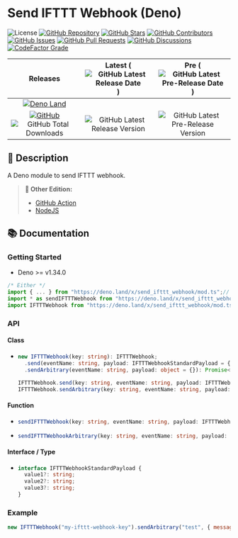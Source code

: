 # Send IFTTT Webhook (Deno)

![License](https://img.shields.io/static/v1?label=License&message=MIT&style=flat-square "License")
[![GitHub Repository](https://img.shields.io/badge/Repository-181717?logo=github&logoColor=ffffff&style=flat-square "GitHub Repository")](https://github.com/hugoalh-studio/send-ifttt-webhook-deno)
[![GitHub Stars](https://img.shields.io/github/stars/hugoalh-studio/send-ifttt-webhook-deno?label=Stars&logo=github&logoColor=ffffff&style=flat-square "GitHub Stars")](https://github.com/hugoalh-studio/send-ifttt-webhook-deno/stargazers)
[![GitHub Contributors](https://img.shields.io/github/contributors/hugoalh-studio/send-ifttt-webhook-deno?label=Contributors&logo=github&logoColor=ffffff&style=flat-square "GitHub Contributors")](https://github.com/hugoalh-studio/send-ifttt-webhook-deno/graphs/contributors)
[![GitHub Issues](https://img.shields.io/github/issues-raw/hugoalh-studio/send-ifttt-webhook-deno?label=Issues&logo=github&logoColor=ffffff&style=flat-square "GitHub Issues")](https://github.com/hugoalh-studio/send-ifttt-webhook-deno/issues)
[![GitHub Pull Requests](https://img.shields.io/github/issues-pr-raw/hugoalh-studio/send-ifttt-webhook-deno?label=Pull%20Requests&logo=github&logoColor=ffffff&style=flat-square "GitHub Pull Requests")](https://github.com/hugoalh-studio/send-ifttt-webhook-deno/pulls)
[![GitHub Discussions](https://img.shields.io/github/discussions/hugoalh-studio/send-ifttt-webhook-deno?label=Discussions&logo=github&logoColor=ffffff&style=flat-square "GitHub Discussions")](https://github.com/hugoalh-studio/send-ifttt-webhook-deno/discussions)
[![CodeFactor Grade](https://img.shields.io/codefactor/grade/github/hugoalh-studio/send-ifttt-webhook-deno?label=Grade&logo=codefactor&logoColor=ffffff&style=flat-square "CodeFactor Grade")](https://www.codefactor.io/repository/github/hugoalh-studio/send-ifttt-webhook-deno)

| **Releases** | **Latest** (![GitHub Latest Release Date](https://img.shields.io/github/release-date/hugoalh-studio/send-ifttt-webhook-deno?label=&style=flat-square "GitHub Latest Release Date")) | **Pre** (![GitHub Latest Pre-Release Date](https://img.shields.io/github/release-date-pre/hugoalh-studio/send-ifttt-webhook-deno?label=&style=flat-square "GitHub Latest Pre-Release Date")) |
|:-:|:-:|:-:|
| [![Deno Land](https://img.shields.io/badge/Deno%20Land-000000?logo=deno&logoColor=ffffff&style=flat-square "Deno Land")](https://deno.land/x/send_ifttt_webhook) |  |  |
| [![GitHub](https://img.shields.io/badge/GitHub-181717?logo=github&logoColor=ffffff&style=flat-square "GitHub")](https://github.com/hugoalh-studio/send-ifttt-webhook-deno/releases) ![GitHub Total Downloads](https://img.shields.io/github/downloads/hugoalh-studio/send-ifttt-webhook-deno/total?label=&style=flat-square "GitHub Total Downloads") | ![GitHub Latest Release Version](https://img.shields.io/github/release/hugoalh-studio/send-ifttt-webhook-deno?sort=semver&label=&style=flat-square "GitHub Latest Release Version") | ![GitHub Latest Pre-Release Version](https://img.shields.io/github/release/hugoalh-studio/send-ifttt-webhook-deno?include_prereleases&sort=semver&label=&style=flat-square "GitHub Latest Pre-Release Version") |

## 📝 Description

A Deno module to send IFTTT webhook.

> **🔗 Other Edition:**
>
> - [GitHub Action](https://github.com/hugoalh/send-ifttt-webhook-ghaction)
> - [NodeJS](https://github.com/hugoalh-studio/send-ifttt-webhook-nodejs)

## 📚 Documentation

### Getting Started

- Deno >= v1.34.0

```ts
/* Either */
import { ... } from "https://deno.land/x/send_ifttt_webhook/mod.ts";// Named Import
import * as sendIFTTTWebhook from "https://deno.land/x/send_ifttt_webhook/mod.ts";// Namespace Import
import IFTTTWebhook from "https://deno.land/x/send_ifttt_webhook/mod.ts";// Default Import (Class `IFTTTWebhook`)
```

### API

#### Class

- ```ts
  new IFTTTWebhook(key: string): IFTTTWebhook;
    .send(eventName: string, payload: IFTTTWebhookStandardPayload = {}): Promise<Response>;
    .sendArbitrary(eventName: string, payload: object = {}): Promise<Response>;

  IFTTTWebhook.send(key: string, eventName: string, payload: IFTTTWebhookStandardPayload = {}): Promise<Response>;
  IFTTTWebhook.sendArbitrary(key: string, eventName: string, payload: object = {}): Promise<Response>;
  ```

#### Function

- ```ts
  sendIFTTTWebhook(key: string, eventName: string, payload: IFTTTWebhookStandardPayload = {}): Promise<Response>;
  ```
- ```ts
  sendIFTTTWebhookArbitrary(key: string, eventName: string, payload: object = {}): Promise<Response>;
  ```

#### Interface / Type

- ```ts
  interface IFTTTWebhookStandardPayload {
    value1?: string;
    value2?: string;
    value3?: string;
  }
  ```

### Example

```js
new IFTTTWebhook("my-ifttt-webhook-key").sendArbitrary("test", { message: "Hello, world!" });
```
